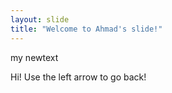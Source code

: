 ```yaml
---
layout: slide
title: "Welcome to Ahmad's slide!"
---
```

my newtext

Hi!
Use the left arrow to go back!
